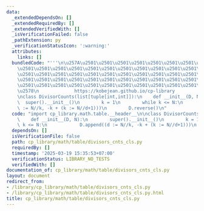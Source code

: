 ```yaml
---
data:
  _extendedDependsOn: []
  _extendedRequiredBy: []
  _extendedVerifiedWith: []
  _isVerificationFailed: false
  _pathExtension: py
  _verificationStatusIcon: ':warning:'
  attributes:
    links: []
  bundledCode: "'''\n\u257A\u2501\u2501\u2501\u2501\u2501\u2501\u2501\u2501\u2501\u2501\
    \u2501\u2501\u2501\u2501\u2501\u2501\u2501\u2501\u2501\u2501\u2501\u2501\u2501\
    \u2501\u2501\u2501\u2501\u2501\u2501\u2501\u2501\u2501\u2501\u2501\u2501\u2501\
    \u2501\u2501\u2501\u2501\u2501\u2501\u2501\u2501\u2501\u2501\u2501\u2501\u2501\
    \u2501\u2501\u2501\u2501\u2501\u2501\u2501\u2501\u2501\u2501\u2501\u2501\u2501\
    \u2578\n             https://kobejean.github.io/cp-library               \n'''\n\
    \nclass DivisorCounts(list[tuple[int,int]]):\n    def __init__(D, N):\n      \
    \  super().__init__()\n        k = 1\n        while k <= N:\n            D.append((d\
    \ := N//k, -k + (k := N//d+1)))\n        D.reverse()\n"
  code: "import cp_library.math.table.__header__\n\nclass DivisorCounts(list[tuple[int,int]]):\n\
    \    def __init__(D, N):\n        super().__init__()\n        k = 1\n        while\
    \ k <= N:\n            D.append((d := N//k, -k + (k := N//d+1)))\n        D.reverse()\n"
  dependsOn: []
  isVerificationFile: false
  path: cp_library/math/table/divisors_cnts_cls.py
  requiredBy: []
  timestamp: '2025-03-19 15:35:53+07:00'
  verificationStatus: LIBRARY_NO_TESTS
  verifiedWith: []
documentation_of: cp_library/math/table/divisors_cnts_cls.py
layout: document
redirect_from:
- /library/cp_library/math/table/divisors_cnts_cls.py
- /library/cp_library/math/table/divisors_cnts_cls.py.html
title: cp_library/math/table/divisors_cnts_cls.py
---
```

